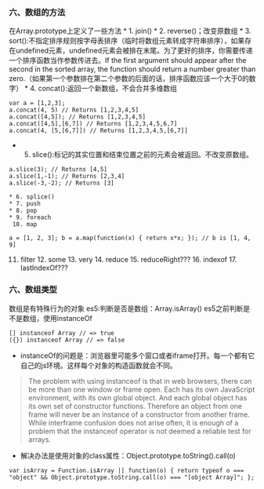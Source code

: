 ### 六、数组的方法
在Array.prototype上定义了一些方法
	* 1. join()
	* 2. reverse()；改变原数组
	* 3. sort():不指定排序规则按字母表排序（临时将数组元素转成字符串排序），如果存在undefined元素，undefined元素会被排在末尾。为了更好的排序，你需要传递一个排序函数当作参数传进去。If the first argument should appear after the second in the sorted array, the function should return a number greater than zero.（如果第一个参数排在第二个参数的后面的话，排序函数应该一个大于0的数字）
	* 4. concat():返回一个新数组，不会合并多维数组
```
var a = [1,2,3]; 
a.concat(4, 5) // Returns [1,2,3,4,5] 
a.concat([4,5]); // Returns [1,2,3,4,5] 
a.concat([4,5],[6,7]) // Returns [1,2,3,4,5,6,7]
a.concat(4, [5,[6,7]]) // Returns [1,2,3,4,5,[6,7]]
 ```
* 5. slice():标记的其实位置和结束位置之前的元素会被返回。不改变原数组。
```
a.slice(3); // Returns [4,5] 
a.slice(1,-1); // Returns [2,3,4]
a.slice(-3,-2); // Returns [3]
```

	* 6. splice()
	* 7. push
	* 8. pop
	* 9. foreach
	 10. map
   
   
```
a = [1, 2, 3]; b = a.map(function(x) { return x*x; }); // b is [1, 4, 9]
```


  11. filter
	12. some
	13. very
	14. reduce
	15. reduceRight???
	16. indexof
	17. lastIndexOf???
  
### 六、数组类型
数组是有特殊行为的对象
es5:判断是否是数组：Array.isArray()
es5之前判断是不是数组，使用instanceOf 

```
[] instanceof Array // => true 
({}) instanceof Array // => false
```

* instanceOf的问题是：浏览器里可能多个窗口或者iframe打开。每一个都有它自己的js环境。这样每个对象的构造函数就会不同。
> The problem with using instanceof is that in web browsers, there can be more than one window or frame open. Each has its own JavaScript environment, with its own global object. And each global object has its own set of constructor functions. Therefore an object from one frame will never be an instance of a constructor from another frame. While interframe confusion does not arise often, it is enough of a problem that the instanceof operator is not deemed a reliable test for arrays.
* 解决办法是使用对象的class属性：Object.prototype.toString().call(o)
```
var isArray = Function.isArray || function(o) { return typeof o === "object" && Object.prototype.toString.call(o) === "[object Array]"; };
```
